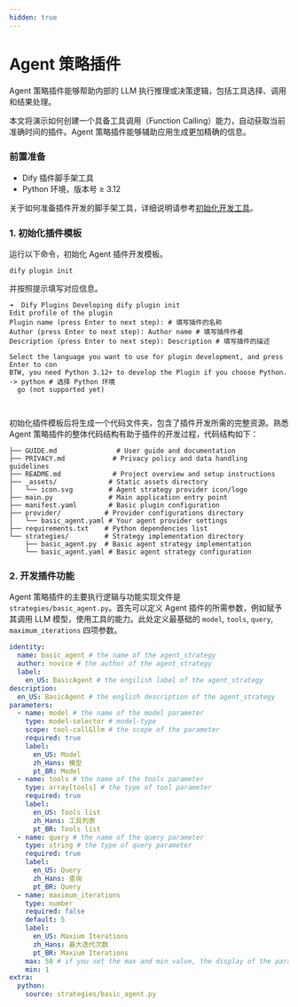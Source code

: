 ```yaml
---
hidden: true
---
```


# Agent 策略插件

Agent 策略插件能够帮助内部的 LLM 执行推理或决策逻辑，包括工具选择、调用和结果处理。

本文将演示如何创建一个具备工具调用（Function Calling）能力，自动获取当前准确时间的插件。Agent 策略插件能够辅助应用生成更加精确的信息。

### 前置准备

* Dify 插件脚手架工具
* Python 环境，版本号 ≥ 3.12

关于如何准备插件开发的脚手架工具，详细说明请参考[初始化开发工具](tool-initialization.md)。

### &#x20;1. 初始化插件模板

运行以下命令，初始化 Agent 插件开发模板。

```
dify plugin init
```

并按照提示填写对应信息。

```
➜  Dify Plugins Developing dify plugin init
Edit profile of the plugin
Plugin name (press Enter to next step): # 填写插件的名称
Author (press Enter to next step): Author name # 填写插件作者
Description (press Enter to next step): Description # 填写插件的描述

Select the language you want to use for plugin development, and press Enter to con
BTW, you need Python 3.12+ to develop the Plugin if you choose Python.
-> python # 选择 Python 环境
  go (not supported yet)
  
  
```



初始化插件模板后将生成一个代码文件夹，包含了插件开发所需的完整资源。熟悉 Agent 策略插件的整体代码结构有助于插件的开发过程，代码结构如下：

```
├── GUIDE.md               # User guide and documentation
├── PRIVACY.md            # Privacy policy and data handling guidelines
├── README.md             # Project overview and setup instructions
├── _assets/             # Static assets directory
│   └── icon.svg         # Agent strategy provider icon/logo
├── main.py              # Main application entry point
├── manifest.yaml        # Basic plugin configuration
├── provider/           # Provider configurations directory
│   └── basic_agent.yaml # Your agent provider settings
├── requirements.txt    # Python dependencies list
└── strategies/         # Strategy implementation directory
    ├── basic_agent.py  # Basic agent strategy implementation
    └── basic_agent.yaml # Basic agent strategy configuration
```

### 2. 开发插件功能

Agent 策略插件的主要执行逻辑与功能实现文件是 `strategies/basic_agent.py`。首先可以定义 Agent 插件的所需参数，例如赋予其调用 LLM 模型，使用工具的能力。此处定义最基础的 `model`, `tools`, `query`, `maximum_iterations` 四项参数。

```yaml
identity:
  name: basic_agent # the name of the agent_strategy
  author: novice # the author of the agent_strategy
  label:
    en_US: BasicAgent # the engilish label of the agent_strategy
description:
  en_US: BasicAgent # the english description of the agent_strategy
parameters:
  - name: model # the name of the model parameter
    type: model-selector # model-type
    scope: tool-call&llm # the scope of the parameter
    required: true
    label:
      en_US: Model
      zh_Hans: 模型
      pt_BR: Model
  - name: tools # the name of the tools parameter
    type: array[tools] # the type of tool parameter
    required: true
    label:
      en_US: Tools list
      zh_Hans: 工具列表
      pt_BR: Tools list
  - name: query # the name of the query parameter
    type: string # the type of query parameter
    required: true
    label:
      en_US: Query
      zh_Hans: 查询
      pt_BR: Query
  - name: maximum_iterations
    type: number
    required: false
    default: 5
    label:
      en_US: Maxium Iterations
      zh_Hans: 最大迭代次数
      pt_BR: Maxium Iterations
    max: 50 # if you set the max and min value, the display of the parameter will be a slider
    min: 1
extra:
  python:
    source: strategies/basic_agent.py

```









